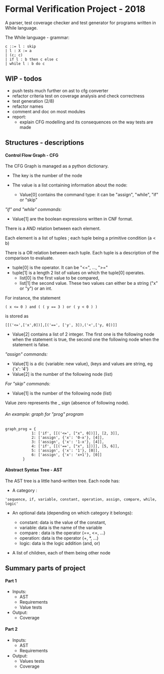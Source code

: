 # Formal Verification Project - 2018

A parser, test coverage checker and test generator for programs written in While language. 

The While language - grammar:

```
c ::= l : skip
| l : X := a
| (c; c)
| if l : b then c else c
| while l : b do c
```


## WIP - todos
- push tests much further on ast to cfg converter
- refactor criteria test on coverage analysis and check correctness
- test generation (2/8)
- refactor names
- comment and doc on most modules
- report:
    - explain CFG modelling and its consequences on the way tests are made

    
## Structures - descriptions

#### Control Flow Graph - CFG

The CFG Graph is managed as a python dictionary.
- The key is the number of the node
- The value is a list containing information about the node:

    - Value[0] contains the command type: it can be "assign", "while", "if" or "skip"
    
   
*"if" and "while" commands:*
- Value[1] are the boolean expressions written in CNF format.

There is a AND relation between each element.

Each element is a list of tuples ; each tuple being a primitive condition (a < b)

There is a OR relation between each tuple. Each tuple is a description of the comparison to evaluate.
- tuple[0] is the operator. It can be "<=", ..., ">="
- tuple[1] is a length 2 list of values on which the tuple[0] operates.
    - list[0] is the first value to be compared,
    - list[1] the second value. These two values can either be a string ("x" or "y") or an int.

For instance, the statement 

```( x <= 0 ) and ( ( y == 3 ) or ( y < 0 ) )```
 
is stored as

```[[('<=',['x',0])],[('==', ['y', 3]),('<',['y, 0])]]```

- Value[2] contains a list of 2 integer. The first one is the following node when the statement is true, the second one the following node when the statement is false.

*"assign" commands:*
- Value[1] is a dic {variable: new value}, (keys and values are string, eg {'x': '4'}
- Value[2] is the number of the following node (list)

*For "skip" commands:*
- Value[1] is the number of the following node (list)

Value zero represents the _ sign (absence of following node).

###### An example: graph for "prog" program
```
graph_prog = {
            1: ['if', [[('<=', ["x", 0])]], [2, 3]],
            2: ['assign', {'x': '0-x'}, [4]],
            3: ['assign', {'x': '1-x'}, [4]],
            4: ['if', [[('==', ["x", 1])]], [5, 6]],
            5: ['assign', {'x': '1'}, [0]],
            6: ['assign', {'x': 'x+1'}, [0]]
        }
```

#### Abstract Syntax Tree - AST

The AST tree is a little hand-written tree. Each node has:
- A category :

```'sequence, if, variable, constant, operation, assign, compare, while, logic'```
- An optional data (depending on which category it belongs):
    - constant: data is the value of the constant,
    - variable: data is the name of the variable
    - compare : data is the operator (==, <=, ...)
    - operation: data is the operator (+, *, ...)
    - logic: data is the logic addition (and, or)
    
- A list of children, each of them being other node

## Summary parts of project
#### Part 1
- Inputs:
    - AST
    - Requirements
    - Value tests
- Output:
    - Coverage

#### Part 2
- Inputs:
    - AST
    - Requirements
- Output:
    - Values tests
    - Coverage
